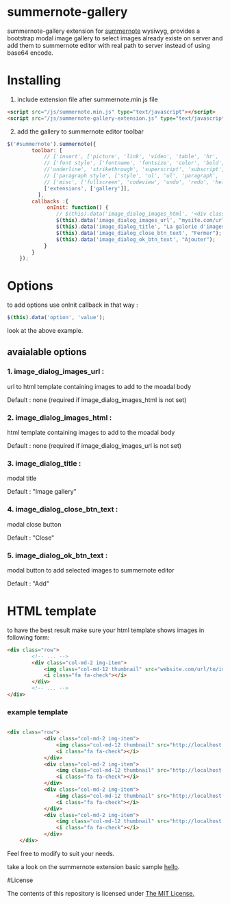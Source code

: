# summernote-gallery
summernote-gallery extension for [summernote](https://github.com/summernote/summernote/) wysiwyg, provides a bootstrap modal image gallery to select images already existe on server and add them to summernote editor with real path to server instead of using base64 encode.
# Installing
1. include extension file after summernote.min.js file

```html
<script src="/js/summernote.min.js" type="text/javascript"></script>
<script src="/js/summernote-gallery-extension.js" type="text/javascript"></script>
```
2. add the gallery to summernote editor toolbar

```javascript
$('#summernote').summernote({
        toolbar: [
            // ['insert', ['picture', 'link', 'video', 'table', 'hr', 'gallery']],
            // ['font style', ['fontname', 'fontsize', 'color', 'bold', 'italic', 
            //'underline', 'strikethrough', 'superscript', 'subscript', 'clear']],
            // ['paragraph style', ['style', 'ol', 'ul', 'paragraph', 'height']],
            // ['misc', ['fullscreen', 'codeview', 'undo', 'redo', 'help']]
            ['extensions', ['gallery']],
          ],
        callbacks :{
             onInit: function() {
                // $(this).data('image_dialog_images_html', '<div class="row"..');
                $(this).data('image_dialog_images_url', "mysite.com/url/to/html/gallery.php");
                $(this).data('image_dialog_title', "La galerie d'images");
                $(this).data('image_dialog_close_btn_text', "Fermer");
                $(this).data('image_dialog_ok_btn_text', "Ajouter");
            }
        }
    });
```
# Options
to add options use onInit callback in that way :
```javascript 
$(this).data('option', 'value'); 
```
look at the above example.

## avaialable options
### 1. image_dialog_images_url : 
url to html template containing images to add to the moadal body 

Default : none (required if image_dialog_images_html is not set)

### 2. image_dialog_images_html : 
html template containing images to add to the moadal body

Default : none (required if image_dialog_images_url is not set)

### 3. image_dialog_title : 
modal title

Default : "Image gallery"

### 4. image_dialog_close_btn_text : 
modal close button

Default : "Close"

### 5. image_dialog_ok_btn_text : 
modal button to add selected images to summernote editor 

Default : "Add"
# HTML template
to have the best result make sure your html template shows images in following form:

```html
<div class="row">
        <!-- ... -->
        <div class="col-md-2 img-item">
            <img class="col-md-12 thumbnail" src="website.com/url/to/image.jpg" alt="a galerie test" />
            <i class="fa fa-check"></i>
        </div>
        <!-- ... -->
</div>
```
### example template
```html

<div class="row">
            <div class="col-md-2 img-item">
                <img class="col-md-12 thumbnail" src="http://localhost:3030/storage/content/365/gallery/865b7acdbfc7a08a6c2d97350917da11.jpg" alt="a galerie test" />
                <i class="fa fa-check"></i>
            </div>
            <div class="col-md-2 img-item">
                <img class="col-md-12 thumbnail" src="http://localhost:3030/storage/content/365/gallery/9b952bb0c0d2771fcab06207e3a7e512.jpg" alt="a galerie test" />
                <i class="fa fa-check"></i>
            </div>
            <div class="col-md-2 img-item">
                <img class="col-md-12 thumbnail" src="http://localhost:3030/storage/content/365/gallery/bed271fd23cd9d4e49532fdef7ef05f6.jpg" alt="a galerie test" />
                <i class="fa fa-check"></i>
            </div>
            <div class="col-md-2 img-item">
                <img class="col-md-12 thumbnail" src="http://localhost:3030/storage/content/365/gallery/ec271099b2d93d8cadc671ed4ebc8ed3.jpg" alt="a galerie test" />
                <i class="fa fa-check"></i>
            </div>
    </div>
```

Feel free to modify to suit your needs.

take a look on the summernote extension basic sample [hello](https://github.com/summernote/summernote/blob/v0.7.0/examples/plugin-hello.html).

#License

The contents of this repository is licensed under [The MIT License.](https://opensource.org/licenses/MIT)
